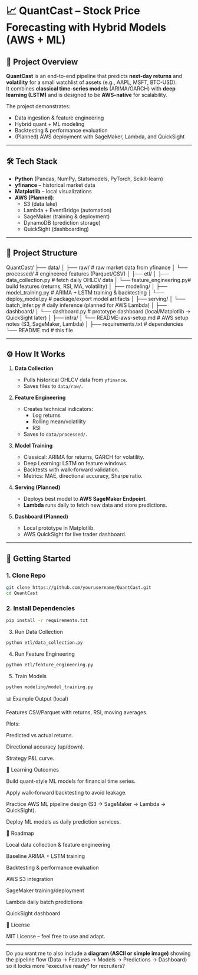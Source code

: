 # 📈 QuantCast – Stock Price Forecasting with Hybrid Models (AWS + ML)

## 📌 Project Overview
**QuantCast** is an end-to-end pipeline that predicts **next-day returns** and **volatility** for a small watchlist of assets (e.g., AAPL, MSFT, BTC-USD).  
It combines **classical time-series models** (ARIMA/GARCH) with **deep learning (LSTM)** and is designed to be **AWS-native** for scalability.  

The project demonstrates:
- Data ingestion & feature engineering
- Hybrid quant + ML modeling
- Backtesting & performance evaluation
- (Planned) AWS deployment with SageMaker, Lambda, and QuickSight

---

## 🛠️ Tech Stack
- **Python** (Pandas, NumPy, Statsmodels, PyTorch, Scikit-learn)
- **yfinance** – historical market data
- **Matplotlib** – local visualizations
- **AWS (Planned)**:
  - S3 (data lake)
  - Lambda + EventBridge (automation)
  - SageMaker (training & deployment)
  - DynamoDB (prediction storage)
  - QuickSight (dashboarding)

---

## 📂 Project Structure
QuantCast/
├── data/
│ ├── raw/ # raw market data from yfinance
│ └── processed/ # engineered features (Parquet/CSV)
│
├── etl/
│ ├── data_collection.py # fetch daily OHLCV data
│ └── feature_engineering.py# build features (returns, RSI, MA, volatility)
│
├── modeling/
│ ├── model_training.py # ARIMA + LSTM training & backtesting
│ └── deploy_model.py # package/export model artifacts
│
├── serving/
│ └── batch_infer.py # daily inference (planned for AWS Lambda)
│
├── dashboard/
│ └── dashboard.py # prototype dashboard (local/Matplotlib → QuickSight later)
│
├── infra/
│ └── README-aws-setup.md # AWS setup notes (S3, SageMaker, Lambda)
│
├── requirements.txt # dependencies
└── README.md # this file

---

## ⚙️ How It Works
1. **Data Collection**
   - Pulls historical OHLCV data from `yfinance`.
   - Saves files to `data/raw/`.

2. **Feature Engineering**
   - Creates technical indicators:
     - Log returns
     - Rolling mean/volatility
     - RSI
   - Saves to `data/processed/`.

3. **Model Training**
   - Classical: ARIMA for returns, GARCH for volatility.
   - Deep Learning: LSTM on feature windows.
   - Backtests with walk-forward validation.
   - Metrics: MAE, directional accuracy, Sharpe ratio.

4. **Serving (Planned)**
   - Deploys best model to **AWS SageMaker Endpoint**.
   - **Lambda** runs daily to fetch new data and store predictions.

5. **Dashboard (Planned)**
   - Local prototype in Matplotlib.
   - AWS QuickSight for live trader dashboard.

---

## 🚀 Getting Started

### 1. Clone Repo
```bash
git clone https://github.com/yourusername/QuantCast.git
cd QuantCast
```
### 2. Install Dependencies
```bash
pip install -r requirements.txt
```
3. Run Data Collection
```bash
python etl/data_collection.py
```
4. Run Feature Engineering
```bash
python etl/feature_engineering.py
```

5. Train Models
```bash
python modeling/model_training.py
```
📊 Example Output (local)

Features CSV/Parquet with returns, RSI, moving averages.

Plots:

Predicted vs actual returns.

Directional accuracy (up/down).

Strategy P&L curve.

🧠 Learning Outcomes

Build quant-style ML models for financial time series.

Apply walk-forward backtesting to avoid leakage.

Practice AWS ML pipeline design (S3 → SageMaker → Lambda → QuickSight).

Deploy ML models as daily prediction services.

🔮 Roadmap

 Local data collection & feature engineering

 Baseline ARIMA + LSTM training

 Backtesting & performance evaluation

 AWS S3 integration

 SageMaker training/deployment

 Lambda daily batch predictions

 QuickSight dashboard

📜 License

MIT License – feel free to use and adapt.


---

Do you want me to also include a **diagram (ASCII or simple image)** showing the pipeline flow (Data → Features → Models → Predictions → Dashboard) so it looks more “executive ready” for recruiters?